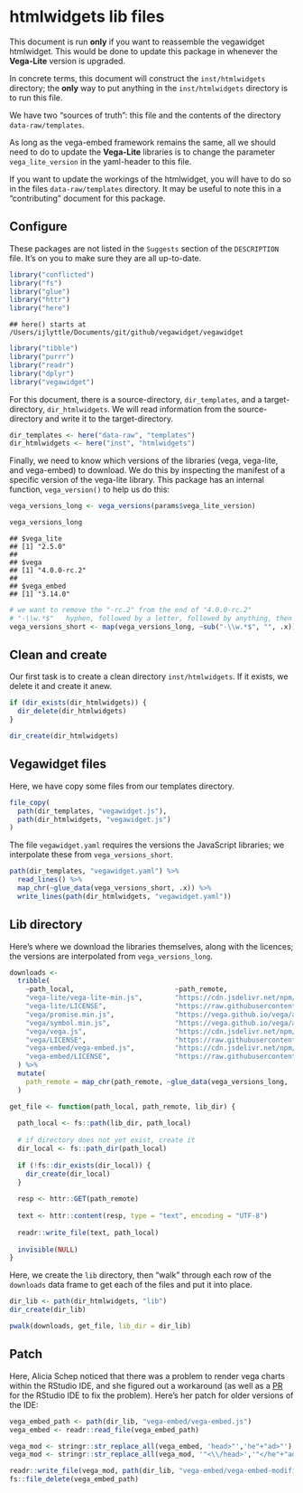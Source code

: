 htmlwidgets lib files
================

This document is run **only** if you want to reassemble the vegawidget
htmlwidget. This would be done to update this package in whenever the
**Vega-Lite** version is upgraded.

In concrete terms, this document will construct the `inst/htmlwidgets`
directory; the **only** way to put anything in the `inst/htmlwidgets`
directory is to run this file.

We have two “sources of truth”: this file and the contents of the
directory `data-raw/templates`.

As long as the vega-embed framework remains the same, all we should need
to do to update the **Vega-Lite** libraries is to change the parameter
`vega_lite_version` in the yaml-header to this file.

If you want to update the workings of the htmlwidget, you will have to
do so in the files `data-raw/templates` directory. It may be useful to
note this in a “contributing” document for this package.

## Configure

These packages are not listed in the `Suggests` section of the
`DESCRIPTION` file. It’s on you to make sure they are all up-to-date.

``` r
library("conflicted")
library("fs")
library("glue")
library("httr")
library("here")
```

    ## here() starts at /Users/ijlyttle/Documents/git/github/vegawidget/vegawidget

``` r
library("tibble")
library("purrr")
library("readr")
library("dplyr")
library("vegawidget")
```

For this document, there is a source-directory, `dir_templates`, and a
target-directory, `dir_htmlwidgets`. We will read information from the
source-directory and write it to the target-directory.

``` r
dir_templates <- here("data-raw", "templates")
dir_htmlwidgets <- here("inst", "htmlwidgets")
```

Finally, we need to know which versions of the libraries (vega,
vega-lite, and vega-embed) to download. We do this by inspecting the
manifest of a specific version of the vega-lite library. This package
has an internal function, `vega_version()` to help us do this:

``` r
vega_versions_long <- vega_versions(params$vega_lite_version)

vega_versions_long
```

    ## $vega_lite
    ## [1] "2.5.0"
    ## 
    ## $vega
    ## [1] "4.0.0-rc.2"
    ## 
    ## $vega_embed
    ## [1] "3.14.0"

``` r
# we want to remove the "-rc.2" from the end of "4.0.0-rc.2"
# "-\\w.*$"   hyphen, followed by a letter, followed by anything, then end 
vega_versions_short <- map(vega_versions_long, ~sub("-\\w.*$", "", .x))
```

## Clean and create

Our first task is to create a clean directory `inst/htmlwidgets`. If it
exists, we delete it and create it anew.

``` r
if (dir_exists(dir_htmlwidgets)) {
  dir_delete(dir_htmlwidgets)
}

dir_create(dir_htmlwidgets)
```

## Vegawidget files

Here, we have copy some files from our templates directory.

``` r
file_copy(
  path(dir_templates, "vegawidget.js"), 
  path(dir_htmlwidgets, "vegawidget.js")
)
```

The file `vegawidget.yaml` requires the versions the JavaScript
libraries; we interpolate these from `vega_versions_short`.

``` r
path(dir_templates, "vegawidget.yaml") %>%
  read_lines() %>%
  map_chr(~glue_data(vega_versions_short, .x)) %>%
  write_lines(path(dir_htmlwidgets, "vegawidget.yaml"))
```

## Lib directory

Here’s where we download the libraries themselves, along with the
licences; the versions are interpolated from `vega_versions_long`.

``` r
downloads <-
  tribble(
    ~path_local,                         ~path_remote,
    "vega-lite/vega-lite-min.js",        "https://cdn.jsdelivr.net/npm/vega-lite@{vega_lite}",
    "vega-lite/LICENSE",                 "https://raw.githubusercontent.com/vega/vega-lite/master/LICENSE",
    "vega/promise.min.js",               "https://vega.github.io/vega/assets/promise.min.js",
    "vega/symbol.min.js",                "https://vega.github.io/vega/assets/symbol.min.js",
    "vega/vega.js",                      "https://cdn.jsdelivr.net/npm/vega@{vega}/build/vega.js",
    "vega/LICENSE",                      "https://raw.githubusercontent.com/vega/vega/master/LICENSE",
    "vega-embed/vega-embed.js",          "https://cdn.jsdelivr.net/npm/vega-embed@{vega_embed}",
    "vega-embed/LICENSE",                "https://raw.githubusercontent.com/vega/vega-embed/master/LICENSE"
  ) %>%
  mutate(
    path_remote = map_chr(path_remote, ~glue_data(vega_versions_long, .x))
  ) 
```

``` r
get_file <- function(path_local, path_remote, lib_dir) {
  
  path_local <- fs::path(lib_dir, path_local)
  
  # if directory does not yet exist, create it
  dir_local <- fs::path_dir(path_local)
  
  if (!fs::dir_exists(dir_local)) {
    dir_create(dir_local)
  }
  
  resp <- httr::GET(path_remote)
  
  text <- httr::content(resp, type = "text", encoding = "UTF-8")
  
  readr::write_file(text, path_local)
  
  invisible(NULL)
}
```

Here, we create the `lib` directory, then “walk” through each row of the
`downloads` data frame to get each of the files and put it into place.

``` r
dir_lib <- path(dir_htmlwidgets, "lib")
dir_create(dir_lib)

pwalk(downloads, get_file, lib_dir = dir_lib)
```

## Patch

Here, Alicia Schep noticed that there was a problem to render vega
charts within the RStudio IDE, and she figured out a workaround (as well
as a [PR]() for the RStudio IDE to fix the problem). Here’s her patch
for older versions of the IDE:

``` r
vega_embed_path <- path(dir_lib, "vega-embed/vega-embed.js")
vega_embed <- readr::read_file(vega_embed_path)

vega_mod <- stringr::str_replace_all(vega_embed, 'head>"','he"+"ad>"') 
vega_mod <- stringr::str_replace_all(vega_mod, '"<\\/head>','"</he"+"ad>') 

readr::write_file(vega_mod, path(dir_lib, "vega-embed/vega-embed-modified.js"))
fs::file_delete(vega_embed_path)
```
